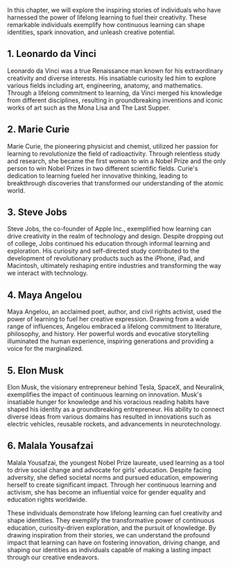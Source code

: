 
In this chapter, we will explore the inspiring stories of individuals who have harnessed the power of lifelong learning to fuel their creativity. These remarkable individuals exemplify how continuous learning can shape identities, spark innovation, and unleash creative potential.

**1. Leonardo da Vinci**
------------------------

Leonardo da Vinci was a true Renaissance man known for his extraordinary creativity and diverse interests. His insatiable curiosity led him to explore various fields including art, engineering, anatomy, and mathematics. Through a lifelong commitment to learning, da Vinci merged his knowledge from different disciplines, resulting in groundbreaking inventions and iconic works of art such as the Mona Lisa and The Last Supper.

**2. Marie Curie**
------------------

Marie Curie, the pioneering physicist and chemist, utilized her passion for learning to revolutionize the field of radioactivity. Through relentless study and research, she became the first woman to win a Nobel Prize and the only person to win Nobel Prizes in two different scientific fields. Curie's dedication to learning fueled her innovative thinking, leading to breakthrough discoveries that transformed our understanding of the atomic world.

**3. Steve Jobs**
-----------------

Steve Jobs, the co-founder of Apple Inc., exemplified how learning can drive creativity in the realm of technology and design. Despite dropping out of college, Jobs continued his education through informal learning and exploration. His curiosity and self-directed study contributed to the development of revolutionary products such as the iPhone, iPad, and Macintosh, ultimately reshaping entire industries and transforming the way we interact with technology.

**4. Maya Angelou**
-------------------

Maya Angelou, an acclaimed poet, author, and civil rights activist, used the power of learning to fuel her creative expression. Drawing from a wide range of influences, Angelou embraced a lifelong commitment to literature, philosophy, and history. Her powerful words and evocative storytelling illuminated the human experience, inspiring generations and providing a voice for the marginalized.

**5. Elon Musk**
----------------

Elon Musk, the visionary entrepreneur behind Tesla, SpaceX, and Neuralink, exemplifies the impact of continuous learning on innovation. Musk's insatiable hunger for knowledge and his voracious reading habits have shaped his identity as a groundbreaking entrepreneur. His ability to connect diverse ideas from various domains has resulted in innovations such as electric vehicles, reusable rockets, and advancements in neurotechnology.

**6. Malala Yousafzai**
-----------------------

Malala Yousafzai, the youngest Nobel Prize laureate, used learning as a tool to drive social change and advocate for girls' education. Despite facing adversity, she defied societal norms and pursued education, empowering herself to create significant impact. Through her continuous learning and activism, she has become an influential voice for gender equality and education rights worldwide.

These individuals demonstrate how lifelong learning can fuel creativity and shape identities. They exemplify the transformative power of continuous education, curiosity-driven exploration, and the pursuit of knowledge. By drawing inspiration from their stories, we can understand the profound impact that learning can have on fostering innovation, driving change, and shaping our identities as individuals capable of making a lasting impact through our creative endeavors.
